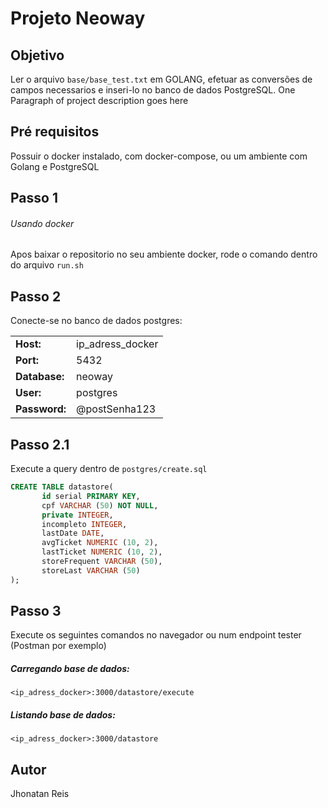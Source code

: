 # Projeto Neoway
## Objetivo
Ler o arquivo `base/base_test.txt` em GOLANG, efetuar as conversões de campos necessarios e inseri-lo no banco de dados PostgreSQL.
One Paragraph of project description goes here

## Pré requisitos
Possuir o docker instalado, com docker-compose, ou um ambiente com Golang e PostgreSQL

## Passo 1
###### Usando docker 
Apos baixar o repositorio no seu ambiente docker, rode o comando dentro do arquivo `run.sh`

## Passo 2
Conecte-se no banco de dados postgres:

| | |
| - | - |
| **Host:** | ip_adress_docker |
| **Port:** | 5432 |
| **Database:** | neoway |
| **User:** | postgres |
| **Password:** | @postSenha123 |

## Passo 2.1
Execute a query dentro de `postgres/create.sql`

```sql
CREATE TABLE datastore(
	   id serial PRIMARY KEY,
	   cpf VARCHAR (50) NOT NULL,
	   private INTEGER,
	   incompleto INTEGER,
	   lastDate DATE,
	   avgTicket NUMERIC (10, 2),
	   lastTicket NUMERIC (10, 2),
	   storeFrequent VARCHAR (50),
	   storeLast VARCHAR (50)
);
```
## Passo 3
Execute os seguintes comandos no navegador ou num endpoint tester (Postman por exemplo)

##### Carregando base de dados:
``` <ip_adress_docker>:3000/datastore/execute ```
<br>
##### Listando base de dados:
```<ip_adress_docker>:3000/datastore```

## Autor
Jhonatan Reis
